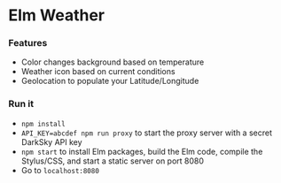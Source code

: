 # Elm Weather

### Features

- Color changes background based on temperature
- Weather icon based on current conditions
- Geolocation to populate your Latitude/Longitude

### Run it

- `npm install`
- `API_KEY=abcdef npm run proxy` to start the proxy server with a secret DarkSky API key
- `npm start` to install Elm packages, build the Elm code, compile the Stylus/CSS, and start a static server on port 8080
- Go to `localhost:8080`
